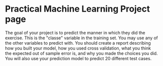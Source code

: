 # Practical Machine Learning Project page

The goal of your project is to predict the manner in which they did the
exercise. This is the "classe" variable in the training set. You may use any of
the other variables to predict with. You should create a report describing how
you built your model, how you used cross validation, what you think the expected
out of sample error is, and why you made the choices you did. You will also use
your prediction model to predict 20 different test cases. 

